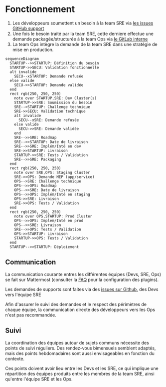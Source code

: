 # Fonctionnement

1. Les développeurs soumettent un besoin à la team SRE via [les issues GitHub support](https://github.com/SocialGouv/support/issues/new/choose)
2. Une fois le besoin traité par la team SRE, cette derniere effectue une demande packagée/structurée à la team Ops via [le GitLab interne](https://gitlab.factory.social.gouv.fr/)
3. La team Ops intègre la demande de la team SRE dans une stratégie de mise en production.

```mermaid
sequenceDiagram
  STARTUP-->>STARTUP: Définition du besoin
  STARTUP->>SECU: Validation fonctionnelle
  alt invalide
    SECU--xSTARTUP: Demande refusée
  else valide
    SECU->>STARTUP: Demande validée
  end
  rect rgb(250, 250, 250)
    note over STARTUP,SRE: Dev Cluster(s)
    STARTUP->>SRE: Soumission du besoin
    SRE-->STARTUP: Challenge technique
    SRE->>SECU: Validation technique
    alt invalide
      SECU--xSRE: Demande refusée
    else valide
      SECU->>SRE: Demande validée
    end
    SRE-->>SRE: Roadmap
    SRE-->>STARTUP: Date de livraison
    SRE-->>SRE: Implém/Inté en dev
    SRE->>STARTUP: Livraison
    STARTUP->>SRE: Tests / Validation
    SRE-->>SRE: Packaging
  end
  rect rgb(250, 250, 250)
    note over SRE,OPS: Staging Cluster
    SRE->>OPS: Demande MEP (app/service)
    OPS-->SRE: Challenge technique
    OPS-->>OPS: Roadmap
    OPS-->>SRE: Date de livraison
    OPS-->>OPS: Implém/Inté en staging
    OPS->>SRE: Livraison
    SRE->>OPS: Tests / Validation
  end
  rect rgb(250, 250, 250)
    note over OPS,STARTUP: Prod Cluster
    OPS-->>OPS: Implem/Inté en prod
    OPS-->>SRE: Livraison
    SRE-->>OPS: Tests / Validation
    OPS->>STARTUP: Livraison
    STARTUP->>OPS: Tests / Validation
  end
  STARTUP-->>STARTUP: Déploiement
```

## Communication

La communication courante entres les différentes équipes (Devs, SRE, Ops) se fait sur Mattermost (consulter la [FAQ](./faq.md) pour la configuration des plugins).

Les demandes de supports sont faites via des [issues sur Github](https://github.com/SocialGouv/support/issues/new/choose), des Devs vers l'équipe SRE

Afin d'assurer le suivi des demandes et le respect des périmètres de chaque équipe, la communication directe des développeurs vers les Ops n'est pas recommandée.

## Suivi

La coordination des équipes autour de sujets communs nécessite des points de suivi réguliers. Des rendez-vous bimensuels semblent adaptés, mais des points hebdomadaires sont aussi envisageables en fonction du contexte.

Ces points doivent avoir lieu entre les Devs et les SRE, ce qui implique une répartition des équipes produits entre les membres de la team SRE, ainsi qu'entre l'équipe SRE et les Ops.


